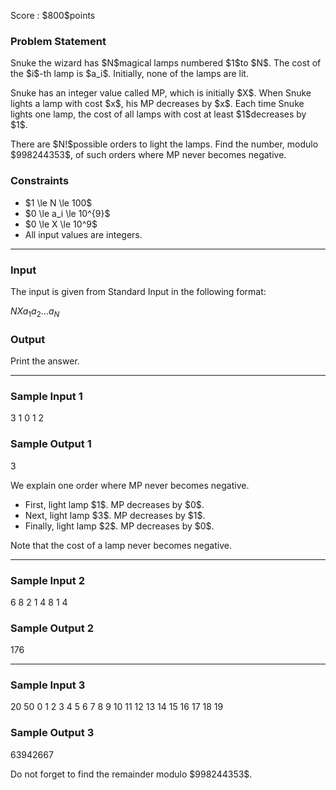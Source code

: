 
<div>

<span>

<span>

<p>
Score : $800$points
</p>

<div>

<section>

### **Problem Statement**

<p>
Snuke the wizard has $N$magical lamps numbered $1$to $N$.
The cost of the $i$-th lamp is $a_i$.
Initially, none of the lamps are lit.
</p>

<p>
Snuke has an integer value called MP, which is initially $X$.
When Snuke lights a lamp with cost $x$, his MP decreases by $x$.
Each time Snuke lights one lamp, the cost of all lamps with cost at least $1$decreases by $1$.
</p>

<p>
There are $N!$possible orders to light the lamps. Find the number, modulo $998244353$, of such orders where MP never becomes negative.
</p>

</section>

</div>

<div>

<section>

### **Constraints**

<ul>

<li>
$1 \le N \le 100$
</li>

<li>
$0 \le a_i \le 10^{9}$
</li>

<li>
$0 \le X \le 10^9$
</li>

<li>
All input values are integers.
</li>

</ul>

</section>

</div>

---

<div>

<div>

<section>

### **Input**

<p>
The input is given from Standard Input in the following format:
</p>

<div>

$N$$X$$a_1$$a_2$$\dots$$a_N$
</div>

</section>

</div>

<div>

<section>

### **Output**

<p>
Print the answer.
</p>

</section>

</div>

</div>

---

<div>

<section>

### **Sample Input 1**

<div>

3 1
0 1 2

</div>

</section>

</div>

<div>

<section>

### **Sample Output 1**

<div>

3

</div>

<p>
We explain one order where MP never becomes negative.
</p>

<ul>

<li>
First, light lamp $1$. MP decreases by $0$.
</li>

<li>
Next, light lamp $3$. MP decreases by $1$.
</li>

<li>
Finally, light lamp $2$. MP decreases by $0$.
</li>

</ul>

<p>
Note that the cost of a lamp never becomes negative.
</p>

</section>

</div>

---

<div>

<section>

### **Sample Input 2**

<div>

6 8
2 1 4 8 1 4

</div>

</section>

</div>

<div>

<section>

### **Sample Output 2**

<div>

176

</div>

</section>

</div>

---

<div>

<section>

### **Sample Input 3**

<div>

20 50
0 1 2 3 4 5 6 7 8 9 10 11 12 13 14 15 16 17 18 19

</div>

</section>

</div>

<div>

<section>

### **Sample Output 3**

<div>

63942667

</div>

<p>
Do not forget to find the remainder modulo $998244353$.
</p>

</section>

</div>

</span>

</span>

</div>
